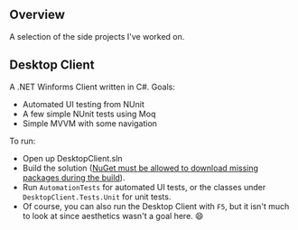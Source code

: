 ## Overview
A selection of the side projects I've worked on.

## Desktop Client
A .NET Winforms Client written in C#. Goals:
- Automated UI testing from NUnit
- A few simple NUnit tests using Moq
- Simple MVVM with some navigation

To run:
- Open up DesktopClient.sln
- Build the solution ([NuGet must be allowed to download missing packages during the build](https://goo.gl/0GNygm)).
- Run `AutomationTests` for automated UI tests, or the classes under `DesktopClient.Tests.Unit` for unit tests.
- Of course, you can also run the Desktop Client with `F5`, but it isn't much to look at since aesthetics wasn't a goal here. :smile:
